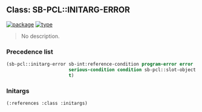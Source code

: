 ## Class: SB-PCL::INITARG-ERROR
[![package](https://img.shields.io/badge/Package-SB--PCL-5f9ea0.svg?style=social&colorA=999999)](../) [![type](https://img.shields.io/badge/Type-Class-5f9ea0.svg?style=social&colorA=999999)](../#class) 

> No description.

### Precedence list
```cl
(sb-pcl::initarg-error sb-int:reference-condition program-error error
                       serious-condition condition sb-pcl::slot-object
                       t)
```
### Initargs
```cl
(:references :class :initargs)
```
